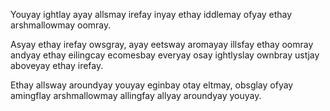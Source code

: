 Youyay ightlay ayay allsmay irefay inyay ethay iddlemay ofyay ethay arshmallowmay oomray.

Asyay ethay irefay owsgray, ayay eetsway aromayay illsfay ethay oomray andyay ethay eilingcay
ecomesbay everyay osay ightlyslay ownbray ustjay aboveyay ethay irefay.

Ethay allsway aroundyay youyay eginbay otay eltmay, obsglay ofyay amingflay arshmallowmay allingfay
allyay aroundyay youyay.
